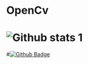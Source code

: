 # OpenCv
 
# ![Github stats 1](https://github-readme-stats.vercel.app/api?username=turkanbasut&show_icons=true&theme=gradient) 

#[![Github Badge](https://img.shields.io/badge/-Github-000?style=quare&labelColor=000&logo=Github&logoColor=white&link=link)](link) 
